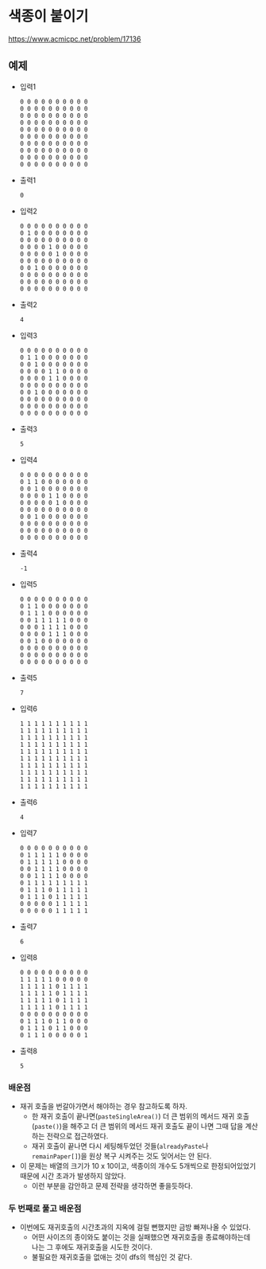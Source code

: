 # 색종이 붙이기
https://www.acmicpc.net/problem/17136

## 예제
- 입력1
  ```
  0 0 0 0 0 0 0 0 0 0
  0 0 0 0 0 0 0 0 0 0
  0 0 0 0 0 0 0 0 0 0
  0 0 0 0 0 0 0 0 0 0
  0 0 0 0 0 0 0 0 0 0
  0 0 0 0 0 0 0 0 0 0
  0 0 0 0 0 0 0 0 0 0
  0 0 0 0 0 0 0 0 0 0
  0 0 0 0 0 0 0 0 0 0
  0 0 0 0 0 0 0 0 0 0
  ```
- 출력1
  ```text
  0
  ```
- 입력2
  ```text
  0 0 0 0 0 0 0 0 0 0
  0 1 0 0 0 0 0 0 0 0
  0 0 0 0 0 0 0 0 0 0
  0 0 0 0 1 0 0 0 0 0
  0 0 0 0 0 1 0 0 0 0
  0 0 0 0 0 0 0 0 0 0
  0 0 1 0 0 0 0 0 0 0
  0 0 0 0 0 0 0 0 0 0
  0 0 0 0 0 0 0 0 0 0
  0 0 0 0 0 0 0 0 0 0
  ```
- 출력2
  ```text
  4
  ```
- 입력3
  ```text
  0 0 0 0 0 0 0 0 0 0
  0 1 1 0 0 0 0 0 0 0
  0 0 1 0 0 0 0 0 0 0
  0 0 0 0 1 1 0 0 0 0
  0 0 0 0 1 1 0 0 0 0
  0 0 0 0 0 0 0 0 0 0
  0 0 1 0 0 0 0 0 0 0
  0 0 0 0 0 0 0 0 0 0
  0 0 0 0 0 0 0 0 0 0
  0 0 0 0 0 0 0 0 0 0
  ```
- 출력3
  ```text
  5
  ```
- 입력4
  ```text
  0 0 0 0 0 0 0 0 0 0
  0 1 1 0 0 0 0 0 0 0
  0 0 1 0 0 0 0 0 0 0
  0 0 0 0 1 1 0 0 0 0
  0 0 0 0 0 1 0 0 0 0
  0 0 0 0 0 0 0 0 0 0
  0 0 1 0 0 0 0 0 0 0
  0 0 0 0 0 0 0 0 0 0
  0 0 0 0 0 0 0 0 0 0
  0 0 0 0 0 0 0 0 0 0
  ```
- 출력4
  ```text
  -1
  ```
- 입력5
  ```text
  0 0 0 0 0 0 0 0 0 0
  0 1 1 0 0 0 0 0 0 0
  0 1 1 1 0 0 0 0 0 0
  0 0 1 1 1 1 1 0 0 0
  0 0 0 1 1 1 1 0 0 0
  0 0 0 0 1 1 1 0 0 0
  0 0 1 0 0 0 0 0 0 0
  0 0 0 0 0 0 0 0 0 0
  0 0 0 0 0 0 0 0 0 0
  0 0 0 0 0 0 0 0 0 0
  ```
- 출력5
  ```text
  7
  ```
- 입력6
  ```text
  1 1 1 1 1 1 1 1 1 1
  1 1 1 1 1 1 1 1 1 1
  1 1 1 1 1 1 1 1 1 1
  1 1 1 1 1 1 1 1 1 1
  1 1 1 1 1 1 1 1 1 1
  1 1 1 1 1 1 1 1 1 1
  1 1 1 1 1 1 1 1 1 1
  1 1 1 1 1 1 1 1 1 1
  1 1 1 1 1 1 1 1 1 1
  1 1 1 1 1 1 1 1 1 1
  ```
- 출력6
  ```text
  4
  ```
- 입력7
  ```text
  0 0 0 0 0 0 0 0 0 0
  0 1 1 1 1 1 0 0 0 0
  0 1 1 1 1 1 0 0 0 0
  0 0 1 1 1 1 0 0 0 0
  0 0 1 1 1 1 0 0 0 0
  0 1 1 1 1 1 1 1 1 1
  0 1 1 1 0 1 1 1 1 1
  0 1 1 1 0 1 1 1 1 1
  0 0 0 0 0 1 1 1 1 1
  0 0 0 0 0 1 1 1 1 1
  ```
- 출력7
  ```text
  6
  ```
- 입력8
  ```text
  0 0 0 0 0 0 0 0 0 0
  1 1 1 1 1 0 0 0 0 0
  1 1 1 1 1 0 1 1 1 1
  1 1 1 1 1 0 1 1 1 1
  1 1 1 1 1 0 1 1 1 1
  1 1 1 1 1 0 1 1 1 1
  0 0 0 0 0 0 0 0 0 0
  0 1 1 1 0 1 1 0 0 0
  0 1 1 1 0 1 1 0 0 0
  0 1 1 1 0 0 0 0 0 1
  ```
- 출력8
  ```text
  5
  ```

### 배운점
- 재귀 호출을 번갈아가면서 해야하는 경우 참고하도록 하자.
  - 한 재귀 호출이 끝나면(`pasteSingleArea()`) 더 큰 범위의 메서드 재귀 호출(`paste()`)을 해주고 더 큰 범위의 메서드 재귀 호출도 끝이 나면 그때 답을 계산하는 전략으로 접근하였다.
  - 재귀 호출이 끝나면 다시 세팅해두었던 것들(`alreadyPaste`나 `remainPaper[]`)을 원상 복구 시켜주는 것도 잊어서는 안 된다.
- 이 문제는 배열의 크기가 10 x 10이고, 색종이의 개수도 5개씩으로 한정되어있었기 때문에 시간 초과가 발생하지 않았다.
  - 이런 부분을 감안하고 문제 전략을 생각하면 좋을듯하다.
### 두 번째로 풀고 배운점
- 이번에도 재귀호출의 시간초과의 지옥에 걸릴 뻔했지만 금방 빠져나올 수 있었다.
  - 어떤 사이즈의 종이와도 붙이는 것을 실패했으면 재귀호출을 종료해야하는데 나는 그 후에도 재귀호출을 시도한 것이다.
  - 불필요한 재귀호출을 없애는 것이 dfs의 핵심인 것 같다.
